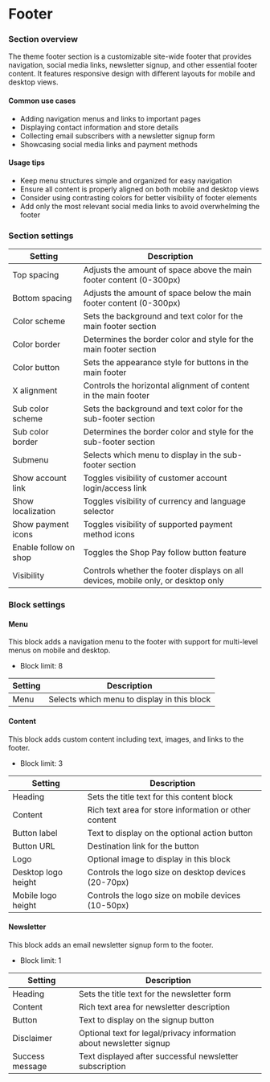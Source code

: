# Footer

### Section overview

The theme footer section is a customizable site-wide footer that provides navigation, social media links, newsletter signup, and other essential footer content. It features responsive design with different layouts for mobile and desktop views.

#### Common use cases

* Adding navigation menus and links to important pages
* Displaying contact information and store details
* Collecting email subscribers with a newsletter signup form
* Showcasing social media links and payment methods

#### Usage tips

* Keep menu structures simple and organized for easy navigation
* Ensure all content is properly aligned on both mobile and desktop views
* Consider using contrasting colors for better visibility of footer elements
* Add only the most relevant social media links to avoid overwhelming the footer

### Section settings

| Setting               | Description                                                                       |
| --------------------- | --------------------------------------------------------------------------------- |
| Top spacing           | Adjusts the amount of space above the main footer content (0-300px)               |
| Bottom spacing        | Adjusts the amount of space below the main footer content (0-300px)               |
| Color scheme          | Sets the background and text color for the main footer section                    |
| Color border          | Determines the border color and style for the main footer section                 |
| Color button          | Sets the appearance style for buttons in the main footer                          |
| X alignment           | Controls the horizontal alignment of content in the main footer                   |
| Sub color scheme      | Sets the background and text color for the sub-footer section                     |
| Sub color border      | Determines the border color and style for the sub-footer section                  |
| Submenu               | Selects which menu to display in the sub-footer section                           |
| Show account link     | Toggles visibility of customer account login/access link                          |
| Show localization     | Toggles visibility of currency and language selector                              |
| Show payment icons    | Toggles visibility of supported payment method icons                              |
| Enable follow on shop | Toggles the Shop Pay follow button feature                                        |
| Visibility            | Controls whether the footer displays on all devices, mobile only, or desktop only |

### Block settings

#### Menu

This block adds a navigation menu to the footer with support for multi-level menus on mobile and desktop.

* Block limit: 8

| Setting | Description                                 |
| ------- | ------------------------------------------- |
| Menu    | Selects which menu to display in this block |

#### Content

This block adds custom content including text, images, and links to the footer.

* Block limit: 3

| Setting             | Description                                           |
| ------------------- | ----------------------------------------------------- |
| Heading             | Sets the title text for this content block            |
| Content             | Rich text area for store information or other content |
| Button label        | Text to display on the optional action button         |
| Button URL          | Destination link for the button                       |
| Logo                | Optional image to display in this block               |
| Desktop logo height | Controls the logo size on desktop devices (20-70px)   |
| Mobile logo height  | Controls the logo size on mobile devices (10-50px)    |

#### Newsletter

This block adds an email newsletter signup form to the footer.

* Block limit: 1

| Setting         | Description                                                         |
| --------------- | ------------------------------------------------------------------- |
| Heading         | Sets the title text for the newsletter form                         |
| Content         | Rich text area for newsletter description                           |
| Button          | Text to display on the signup button                                |
| Disclaimer      | Optional text for legal/privacy information about newsletter signup |
| Success message | Text displayed after successful newsletter subscription             |
